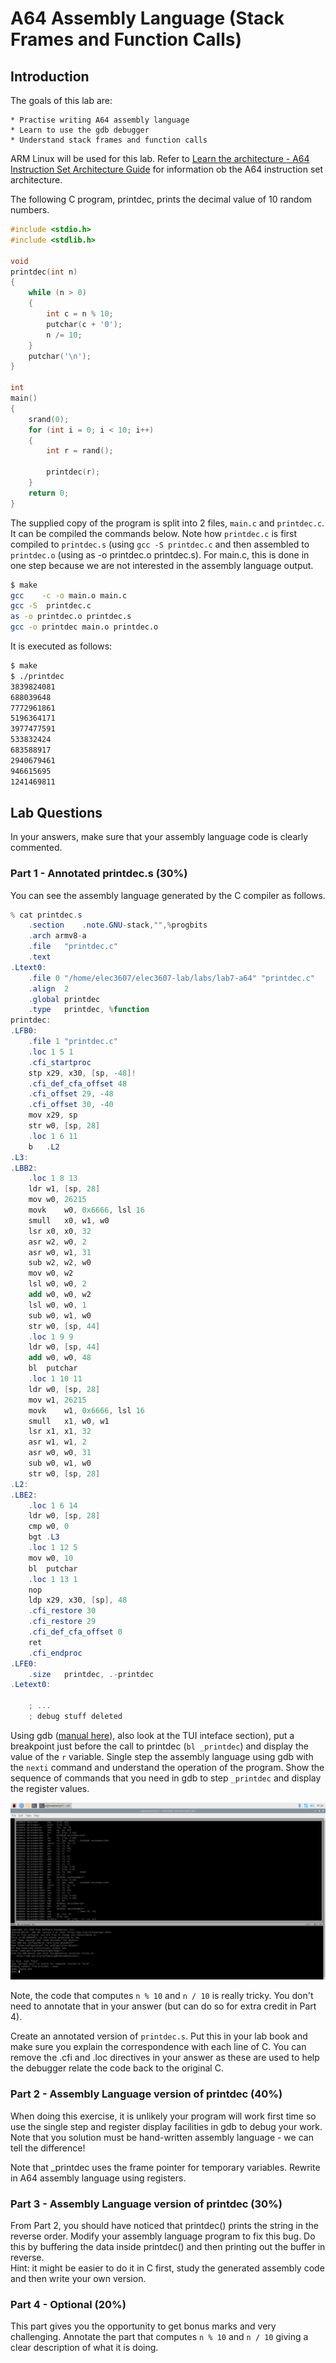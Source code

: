 # A64 Assembly Language (Stack Frames and Function Calls)

## Introduction
The goals of this lab are:

    * Practise writing A64 assembly language
    * Learn to use the gdb debugger
    * Understand stack frames and function calls

ARM Linux will be used for this lab. Refer to [Learn the architecture - A64 Instruction Set Architecture Guide](https://developer.arm.com/documentation/102374/0101) for information ob the A64 instruction set architecture. 

The following C program, printdec, prints the decimal value of 10 random numbers.

```C
#include <stdio.h>
#include <stdlib.h>

void
printdec(int n)
{
    while (n > 0)
    {
        int c = n % 10;
        putchar(c + '0');
        n /= 10;
    }
    putchar('\n');
}

int
main()
{
    srand(0);
    for (int i = 0; i < 10; i++)
    {
        int r = rand();

        printdec(r);
    }
    return 0;
}
```

The supplied copy of the program is split into 2 files, ```main.c``` and ```printdec.c```.
It can be compiled the commands below. Note how ```printdec.c``` is first compiled to ```printdec.s``` (using ```gcc -S printdec.c``` and then assembled to ```printdec.o``` (using as -o printdec.o printdec.s). For main.c, this is done in one step because we are not interested in the assembly language output.

```bash
$ make
gcc    -c -o main.o main.c
gcc -S  printdec.c
as -o printdec.o printdec.s
gcc -o printdec main.o printdec.o
```

It is executed as follows:
```bash
$ make
$ ./printdec 
3839824081
688039648
7772961861
5196364171
3977477591
533832424
683588917
2940679461
946615695
1241469811
```

## Lab Questions

In your
answers, make sure that your assembly language code is clearly commented.

### Part 1 - Annotated printdec.s (30%)
You can see the assembly language generated by the C compiler as follows.
```as
% cat printdec.s
	.section	.note.GNU-stack,"",%progbits
	.arch armv8-a
	.file	"printdec.c"
	.text
.Ltext0:
	.file 0 "/home/elec3607/elec3607-lab/labs/lab7-a64" "printdec.c"
	.align	2
	.global	printdec
	.type	printdec, %function
printdec:
.LFB0:
	.file 1 "printdec.c"
	.loc 1 5 1
	.cfi_startproc
	stp	x29, x30, [sp, -48]!
	.cfi_def_cfa_offset 48
	.cfi_offset 29, -48
	.cfi_offset 30, -40
	mov	x29, sp
	str	w0, [sp, 28]
	.loc 1 6 11
	b	.L2
.L3:
.LBB2:
	.loc 1 8 13
	ldr	w1, [sp, 28]
	mov	w0, 26215
	movk	w0, 0x6666, lsl 16
	smull	x0, w1, w0
	lsr	x0, x0, 32
	asr	w2, w0, 2
	asr	w0, w1, 31
	sub	w2, w2, w0
	mov	w0, w2
	lsl	w0, w0, 2
	add	w0, w0, w2
	lsl	w0, w0, 1
	sub	w0, w1, w0
	str	w0, [sp, 44]
	.loc 1 9 9
	ldr	w0, [sp, 44]
	add	w0, w0, 48
	bl	putchar
	.loc 1 10 11
	ldr	w0, [sp, 28]
	mov	w1, 26215
	movk	w1, 0x6666, lsl 16
	smull	x1, w0, w1
	lsr	x1, x1, 32
	asr	w1, w1, 2
	asr	w0, w0, 31
	sub	w0, w1, w0
	str	w0, [sp, 28]
.L2:
.LBE2:
	.loc 1 6 14
	ldr	w0, [sp, 28]
	cmp	w0, 0
	bgt	.L3
	.loc 1 12 5
	mov	w0, 10
	bl	putchar
	.loc 1 13 1
	nop
	ldp	x29, x30, [sp], 48
	.cfi_restore 30
	.cfi_restore 29
	.cfi_def_cfa_offset 0
	ret
	.cfi_endproc
.LFE0:
	.size	printdec, .-printdec
.Letext0:

	; ...
	; debug stuff deleted
```

Using gdb ([manual here](https://sourceware.org/gdb/current/onlinedocs/gdb.html/index.html#Top)), also look at the TUI inteface section), put a breakpoint just before the call to printdec (```bl _printdec```) and display the value of the ```r``` variable. 
Single step the assembly language using gdb with the ```nexti``` command
and understand the operation of the program. Show the sequence of commands that you need in gdb to step ```_printdec``` and display the register values.

![](gdbtui.png)

Note, the code that computes  ```n % 10``` and ```n / 10``` is really tricky. You don't need to annotate that in your answer (but can do so for extra credit in
Part 4).

Create an annotated version of ```printdec.s```. Put this in your lab book and make sure you explain the correspondence with each line of C. You can remove the .cfi and .loc directives in your answer as these are used to help the debugger relate the code back to the original C.

### Part 2 - Assembly Language version of printdec (40%)
When doing this exercise, it is unlikely your program will work first time so use the single step and register display facilities in gdb to debug your work. Note that you solution must be hand-written assembly language - we can tell the difference!

Note that _printdec uses the frame pointer for temporary variables. Rewrite in A64 assembly language using registers.

### Part 3 - Assembly Language version of printdec (30%)
From Part 2, you should have noticed that printdec() prints the string in the reverse order. Modify your assembly language program to fix this bug. Do this by buffering the data inside printdec() and then printing out the buffer in reverse.  
Hint: it might be easier to do it in C first, study the generated assembly code and then write your own version.

### Part 4 - Optional (20%)
This part gives you the opportunity to get bonus marks and very challenging. Annotate the
part that computes ```n % 10``` and ```n / 10``` giving a clear description of what it is doing.
